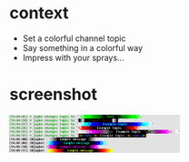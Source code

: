# context
- Set a colorful channel topic
- Say something in a colorful way
- Impress with your sprays...

# screenshot
[<img src="screenshot.png" width="300"/>](screenshot.png)
